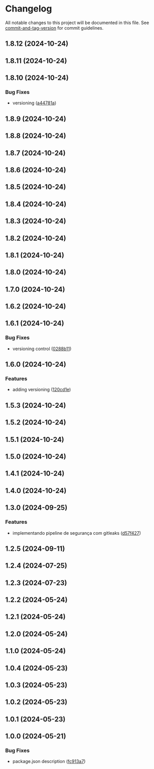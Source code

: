 # Changelog

All notable changes to this project will be documented in this file. See [commit-and-tag-version](https://github.com/absolute-version/commit-and-tag-version) for commit guidelines.

## 1.8.12 (2024-10-24)

## 1.8.11 (2024-10-24)

## 1.8.10 (2024-10-24)


### Bug Fixes

* versioning ([a44781a](https://github.com/toolbox-playground/hello-world-com-docker-languages/commit/a44781ac3249e6f929782b0c63ccba653562d05d))

## 1.8.9 (2024-10-24)

## 1.8.8 (2024-10-24)

## 1.8.7 (2024-10-24)

## 1.8.6 (2024-10-24)

## 1.8.5 (2024-10-24)

## 1.8.4 (2024-10-24)

## 1.8.3 (2024-10-24)

## 1.8.2 (2024-10-24)

## 1.8.1 (2024-10-24)

## 1.8.0 (2024-10-24)

## 1.7.0 (2024-10-24)

## 1.6.2 (2024-10-24)

## 1.6.1 (2024-10-24)


### Bug Fixes

* versioning control ([0288b11](https://github.com/toolbox-playground/hello-world-com-docker-languages/commit/0288b11ec126641529ad24d1fd234cf6eef01840))

## 1.6.0 (2024-10-24)


### Features

* adding versioning ([120cd1e](https://github.com/toolbox-playground/hello-world-com-docker-languages/commit/120cd1e8853bb10198a84460447c6ed7aa64c0b3))

## 1.5.3 (2024-10-24)

## 1.5.2 (2024-10-24)

## 1.5.1 (2024-10-24)

## 1.5.0 (2024-10-24)

## 1.4.1 (2024-10-24)

## 1.4.0 (2024-10-24)

## 1.3.0 (2024-09-25)


### Features

* implementando pipeline de segurança com gitleaks ([d57f427](https://github.com/toolbox-playground/hello-world-com-docker-languages/commit/d57f427e241d79d8d3846bf0331c928bc66fb2ee))

## 1.2.5 (2024-09-11)

## 1.2.4 (2024-07-25)

## 1.2.3 (2024-07-23)

## 1.2.2 (2024-05-24)

## 1.2.1 (2024-05-24)

## 1.2.0 (2024-05-24)

## 1.1.0 (2024-05-24)

## 1.0.4 (2024-05-23)

## 1.0.3 (2024-05-23)

## 1.0.2 (2024-05-23)

## 1.0.1 (2024-05-23)

## 1.0.0 (2024-05-21)


### Bug Fixes

* package.json description ([fc913a7](https://github.com/toolbox-playground/hello-world-com-docker-languages/commit/fc913a7cb71ce82d8eb954aa45310cef599796f9))
